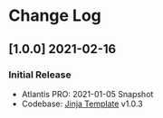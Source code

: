 # Change Log

## [1.0.0] 2021-02-16
### Initial Release

- Atlantis PRO: 2021-01-05 Snapshot
- Codebase: [Jinja Template](https://github.com/app-generator/boilerplate-code-jinja) v1.0.3
